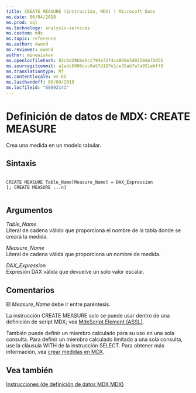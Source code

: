 ```yaml
---
title: CREATE MEASURE (instrucción, MDX) | Microsoft Docs
ms.date: 06/04/2018
ms.prod: sql
ms.technology: analysis-services
ms.custom: mdx
ms.topic: reference
ms.author: owend
ms.reviewer: owend
author: minewiskan
ms.openlocfilehash: 02c6d29bbebcc794e72f4ca960e3d9259de7205b
ms.sourcegitcommit: a1adc6906ccc0a57d187e1ce35ab7a7a951ebff8
ms.translationtype: MT
ms.contentlocale: es-ES
ms.lasthandoff: 08/09/2019
ms.locfileid: "68892141"
---
```

# <a name="mdx-data-definition---create-measure"></a>Definición de datos de MDX: CREATE MEASURE


  Crea una medida en un modelo tabular.  
  
## <a name="syntax"></a>Sintaxis  
  
```  
  
CREATE MEASURE Table_Name[Measure_Name] = DAX_Expression  
[; CREATE MEASURE ...n]  
  
```  
  
## <a name="arguments"></a>Argumentos  
 *Table_Name*  
 Literal de cadena válido que proporciona el nombre de la tabla donde se creará la medida.  
  
 *Measure_Name*  
 Literal de cadena válida que proporciona un nombre de medida.  
  
 *DAX_Expression*  
 Expresión DAX válida que devuelve un solo valor escalar.  
  
## <a name="remarks"></a>Comentarios  
 El *Measure_Name* debe ir entre paréntesis.  
  
 La instrucción CREATE MEASURE solo se puede usar dentro de una definición de script MDX; vea [MdxScript Element &#40;ASSL&#41;](https://docs.microsoft.com/bi-reference/assl/objects/mdxscript-element-assl).  
  
 También puede definir un miembro calculado para su uso en una sola consulta. Para definir un miembro calculado limitado a una sola consulta, use la cláusula WITH de la instrucción SELECT. Para obtener más información, vea [crear medidas en MDX](https://docs.microsoft.com/analysis-services/multidimensional-models/mdx/mdx-building-measures).  
  
## <a name="see-also"></a>Vea también  
 [Instrucciones &#40;de definición de datos MDX MDX&#41;](../mdx/mdx-data-definition-statements-mdx.md)  
  
  
